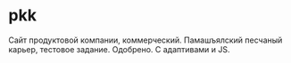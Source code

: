 # pkk
Сайт продуктовой компании, коммерческий. Памашъялский песчаный карьер, тестовое задание. Одобрено. С адаптивами и JS.
